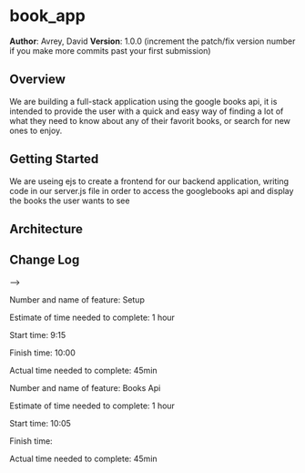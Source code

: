 # book_app

**Author**: Avrey, David
**Version**: 1.0.0 (increment the patch/fix version number if you make more commits past your first submission)

## Overview
We are building a full-stack application using the google books api, it is intended to provide the user with a quick and easy way of finding a lot of what they need to know about any of their favorit books, or search for new ones to enjoy.

## Getting Started
<!-- What are the steps that a user must take in order to build this app on their own machine and get it running? -->
We are  useing ejs to create a frontend for our backend application, writing code in our server.js file in order to access the googlebooks api and display the books the user wants to see

## Architecture
<!-- Provide a detailed description of the application design. What technologies (languages, libraries, etc) you're using, and any other relevant design information. -->

## Change Log
<!-- Use this area to document the iterative changes made to your application as each feature is successfully implemented. Use time stamps. Here's an examples:

01-01-2001 4:59pm - Application now has a fully-functional express server, with GET and POST routes for the book resource.

## Credits and Collaborations
<!-- Give credit (and a link) to other people or resources that helped you build this application. -->
-->

Number and name of feature: Setup

Estimate of time needed to complete: 1 hour

Start time: 9:15

Finish time: 10:00

Actual time needed to complete: 45min


Number and name of feature: Books Api

Estimate of time needed to complete: 1 hour

Start time: 10:05

Finish time: 

Actual time needed to complete: 45min